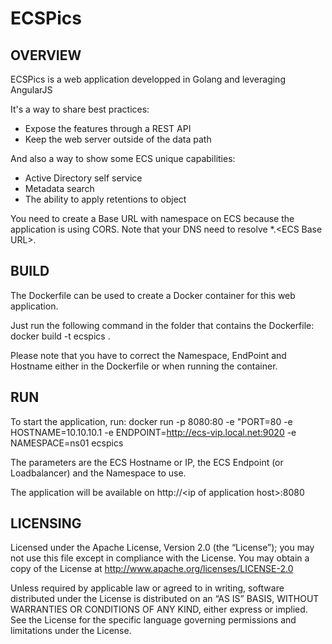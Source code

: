 ECSPics
==============

OVERVIEW
--------------

ECSPics is a web application developped in Golang and leveraging AngularJS

It's a way to share best practices:

- Expose the features through a REST API
- Keep the web server outside of the data path

And also a way to show some ECS unique capabilities:

- Active Directory self service
- Metadata search
- The ability to apply retentions to object

You need to create a Base URL with namespace on ECS because the application is using CORS.
Note that your DNS need to resolve *.\<ECS Base URL\>.

BUILD
--------------

The Dockerfile can be used to create a Docker container for this web application.

Just run the following command in the folder that contains the Dockerfile: docker build -t ecspics . 

Please note that you have to correct the Namespace, EndPoint and Hostname either in the Dockerfile or when running the container.

RUN
--------------

To start the application, run: 
docker run -p 8080:80 -e "PORT=80 -e HOSTNAME=10.10.10.1 -e ENDPOINT=http://ecs-vip.local.net:9020 -e NAMESPACE=ns01 ecspics

The parameters are the ECS Hostname or IP, the ECS Endpoint (or Loadbalancer) and the Namespace to use.

The application will be available on http://\<ip of application host\>:8080

LICENSING
--------------

Licensed under the Apache License, Version 2.0 (the “License”); you may not use this file except in compliance with the License. You may obtain a copy of the License at <http://www.apache.org/licenses/LICENSE-2.0>

Unless required by applicable law or agreed to in writing, software distributed under the License is distributed on an “AS IS” BASIS, WITHOUT WARRANTIES OR CONDITIONS OF ANY KIND, either express or implied. See the License for the specific language governing permissions and limitations under the License.
